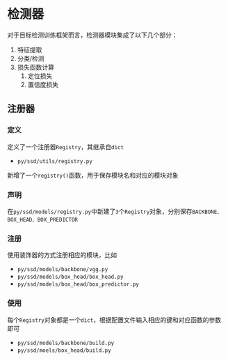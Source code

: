 
# 检测器

对于目标检测训练框架而言，检测器模块集成了以下几个部分：

1. 特征提取
2. 分类/检测
3. 损失函数计算
      1. 定位损失
      2. 置信度损失

## 注册器

### 定义

定义了一个注册器`Registry`，其继承自`dict`

* `py/ssd/utils/registry.py`

新增了一个`registry()`函数，用于保存模块名和对应的模块对象

### 声明

在`py/ssd/models/registry.py`中新建了`3`个`Registry`对象，分别保存`BACKBONE、BOX_HEAD、BOX_PREDICTOR`

### 注册

使用装饰器的方式注册相应的模块，比如

* `py/ssd/models/backbone/vgg.py`
* `py/ssd/models/box_head/box_head.py`
* `py/ssd/models/box_head/box_predictor.py`

### 使用

每个`Registry`对象都是一个`dict`，根据配置文件输入相应的键和对应函数的参数即可

* `py/ssd/models/backbone/build.py`
* `py/ssd/moels/box_head/build.py`